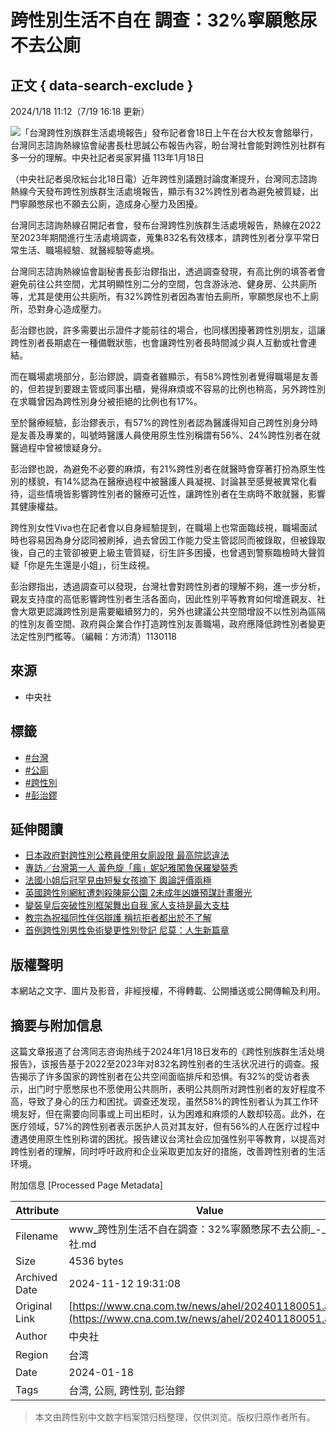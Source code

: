 # 跨性別生活不自在 調查：32%寧願憋尿不去公廁

## 正文 { data-search-exclude }


2024/1/18 11:12（7/19 16:18 更新）

![「台灣跨性別族群生活處境報告」發布記者會18日上午在台大校友會館舉行，台灣同志諮詢熱線協會祕書長杜思誠公布報告內容，盼台灣社會能對跨性別社群有多一分的理解。中央社記者吳家昇攝  113年1月18日](https://imgcdn.cna.com.tw/www/WebPhotos/800/20240118/1055x768_wmky_0_C20240118000011.jpg)

（中央社記者吳欣紜台北18日電）近年跨性別議題討論度漸提升，台灣同志諮詢熱線今天發布跨性別族群生活處境報告，顯示有32%跨性別者為避免被質疑，出門寧願憋尿也不願去公廁，造成身心壓力及困擾。

台灣同志諮詢熱線召開記者會，發布台灣跨性別族群生活處境報告，熱線在2022至2023年期間進行生活處境調查，蒐集832名有效樣本，請跨性別者分享平常日常生活、職場經驗、就醫經驗等處境。

台灣同志諮詢熱線協會副秘書長彭治鏐指出，透過調查發現，有高比例的填答者會避免前往公共空間，尤其明顯性別二分的空間，包含游泳池、健身房、公共廁所等，尤其是使用公共廁所，有32%跨性別者因為害怕去廁所，寧願憋尿也不上廁所，恐對身心造成壓力。

彭治鏐也說，許多需要出示證件才能前往的場合，也同樣困擾著跨性別朋友，這讓跨性別者長期處在一種備戰狀態，也會讓跨性別者長時間減少與人互動或社會連結。

而在職場處境部分，彭治鏐說，調查者雖顯示，有58%跨性別者覺得職場是友善的，但若提到要跟主管或同事出櫃，覺得麻煩或不容易的比例也稍高，另外跨性別在求職曾因為跨性別身分被拒絕的比例也有17%。

至於醫療經驗，彭治鏐表示，有57%的跨性別者認為醫護得知自己跨性別身分時是友善及專業的，叫號時醫護人員使用原生性別稱謂有56%、24%跨性別者在就醫過程中曾被懷疑身分。

彭治鏐也說，為避免不必要的麻煩，有21%跨性別者在就醫時會穿著打扮為原生性別的樣貌，有14%認為在醫療過程中被醫護人員凝視、討論甚至感覺被異常化看待，這些情境皆影響跨性別者的醫療可近性，讓跨性別者在生病時不敢就醫，影響其健康權益。

跨性別女性Viva也在記者會以自身經驗提到，在職場上也常面臨歧視，職場面試時也容易因為身分認同被刷掉，過去曾因工作能力受主管認同而被錄取，但被錄取後，自己的主管卻被更上級主管質疑，衍生許多困擾，也曾遇到警察臨檢時大聲質疑「你是先生還是小姐」，衍生歧視。

彭治鏐指出，透過調查可以發現，台灣社會對跨性別者的理解不夠，進一步分析，親友支持度的高低影響跨性別者生活各面向，因此性別平等教育如何增進親友、社會大眾更認識跨性別是需要繼續努力的，另外也建議公共空間增設不以性別為區隔的性別友善空間、政府與企業合作打造跨性別友善職場，政府應降低跨性別者變更法定性別門檻等。（編輯：方沛清）1130118

## 來源
- 中央社

## 標籤
- [#台灣](https://www.cna.com.tw/tag/4999/)
- [#公廁](https://www.cna.com.tw/tag/5411/)
- [#跨性別](https://www.cna.com.tw/tag/17699/)
- [#彭治鏐](https://www.cna.com.tw/tag/40789/)

## 延伸閱讀
- [日本政府對跨性別公務員使用女廁設限 最高院認違法](https://www.cna.com.tw/news/aopl/202307110232.aspx)
- [專訪／台灣第一人 黃色旋「瘋」妮妃雅闖魯保羅變裝秀](https://www.cna.com.tw/news/ahel/202312190044.aspx)
- [法國小姐后冠罕見由短髮女孩摘下 輿論評價兩極](https://www.cna.com.tw/news/aopl/202312190087.aspx)
- [英國跨性別網紅遭刺殺陳屍公園 2未成年凶嫌預謀計畫曝光](https://www.cna.com.tw/news/aopl/202311280102.aspx)
- [變裝皇后突破性別框架舞出自我 家人支持是最大支柱](https://www.cna.com.tw/news/ahel/202310240226.aspx)
- [教宗為祝福同性伴侶辯護 稱抗拒者都出於不了解](https://www.cna.com.tw/news/aopl/202401150121.aspx)
- [首例跨性別男性免術變更性別登記 尼莫：人生新篇章](https://www.cna.com.tw/news/asoc/202407190195.aspx)

## 版權聲明
本網站之文字、圖片及影音，非經授權，不得轉載、公開播送或公開傳輸及利用。

## 摘要与附加信息

<!-- tcd_abstract -->
这篇文章报道了台湾同志咨询热线于2024年1月18日发布的《跨性别族群生活处境报告》，该报告基于2022至2023年对832名跨性别者的生活状况进行的调查。报告揭示了许多国家的跨性别者在公共空间面临排斥和恐惧。有32%的受访者表示，出门时宁愿憋尿也不愿使用公共厕所，表明公共厕所对跨性别者的友好程度不高，导致了身心的压力和困扰。调查还发现，虽然58%的跨性别者认为其工作环境友好，但在需要向同事或上司出柜时，认为困难和麻烦的人数却较高。此外，在医疗领域，57%的跨性别者表示医护人员对其友好，但有56%的人在医疗过程中遭遇使用原生性别称谓的困扰。报告建议台湾社会应加强性别平等教育，以提高对跨性别者的理解，同时呼吁政府和企业采取更加友好的措施，改善跨性别者的生活环境。
<!-- tcd_abstract_end -->

附加信息 [Processed Page Metadata]

| Attribute       | Value                                  |
|-----------------|----------------------------------------|
| Filename        | www_跨性別生活不自在調查：32%寧願憋尿不去公廁_-_中央社.md                             |
| Size            | 4536 bytes                           |
| Archived Date   | 2024-11-12 19:31:08                             |
| Original Link   | [https://www.cna.com.tw/news/ahel/202401180051.aspx](https://www.cna.com.tw/news/ahel/202401180051.aspx)                       |
| Author          | 中央社                               |
| Region          | 台湾                               |
| Date            | 2024-01-18                                 |
| Tags            | 台湾, 公厕, 跨性别, 彭治鏐                                 |
>
> 本文由跨性别中文数字档案馆归档整理，仅供浏览。版权归原作者所有。
>